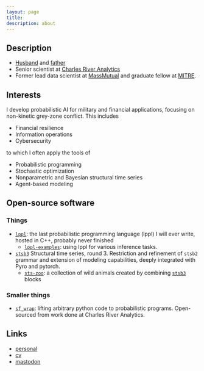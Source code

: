 ```yaml
---
layout: page
title:      
description: about 
---
```


## Description

+ [Husband](./photos/wife.jpg) and [father](./photos/kids-weird.jpg)
+ Senior scientist at [Charles River Analytics](https://cra.com/)
+ Former lead data scientist at [MassMutual](https://datascience.massmutual.com/) and graduate fellow at [MITRE](https://compfi.org/).

## Interests

I develop probabilistic AI for military and financial applications, focusing on non-kinetic grey-zone conflict. This includes

+ Financial resilience
+ Information operations
+ Cybersecurity

to which I often apply the tools of

+ Probabilistic programming
+ Stochastic optimization
+ Nonparametric and Bayesian structural time series
+ Agent-based modeling

## Open-source software
### Things
+ [`lppl`](https://davidrushingdewhurst.com/lppl/): the last probabilistic programming language (lppl) I will ever write, hosted in C++, probably never finished
    + [`lppl-examples`](https://davidrushingdewhurst.com/lppl/examples/): using lppl for various inference tasks.
+ [`stsb3`](https://davidrushingdewhurst.com/stsb3/) Structural time series, round 3. Restriction and refinement
of `stsb2` grammar and extension of modeling capabilities, deeply integrated with Pyro and pytorch.
    + [`sts-zoo`](https://davidrushingdewhurst.com/sts-zoo/): a collection of wild animals created by combining [`stsb3`](https://davidrushingdewhurst.com/stsb3/) blocks
### Smaller things
+ [`sf_wrap`](https://gitlab.com/drdewhurst/sf_wrap): lifting arbitrary python code to probabilistic programs. Open-sourced from work done at Charles River Analytics.

## Links
+ [personal](./personal/)
+ [cv](./documents/drd-cv.pdf)
+ <a rel="me" href="https://hachyderm.io/@daviddewhurst">mastodon</a>
